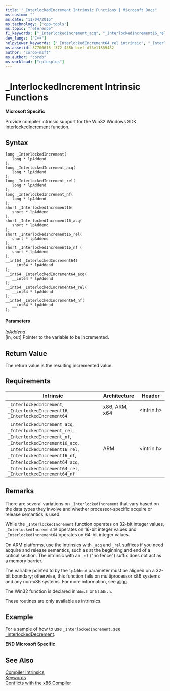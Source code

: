 ```yaml
---
title: "_InterlockedIncrement Intrinsic Functions | Microsoft Docs"
ms.custom: ""
ms.date: "11/04/2016"
ms.technology: ["cpp-tools"]
ms.topic: "reference"
f1_keywords: ["_InterlockedIncrement_acq", "_InterlockedIncrement16_rel_cpp", "_InterlockedIncrement16_cpp", "_InterlockedIncrement64_rel", "_InterlockedIncrement_rel", "_InterlockedIncrement64_nf", "_InterlockedIncrement16_acq_cpp", "_InterlockedIncrement_rel_cpp", "_InterlockedIncrement64", "_InterlockedIncrement64_rel_cpp", "_InterlockedIncrement16_nf", "_InterlockedIncrement16_rel", "_InterlockedIncrement16_acq", "_InterlockedIncrement_nf", "_InterlockedIncrement_acq_cpp", "_InterlockedIncrement64_cpp", "_InterlockedIncrement64_acq_cpp", "_InterlockedIncrement", "_InterlockedIncrement_cpp", "_InterlockedIncrement64_acq", "_InterlockedIncrement16"]
dev_langs: ["C++"]
helpviewer_keywords: ["_InterlockedIncrement64_rel intrinsic", "_InterlockedIncrement16_rel intrinsic", "InterlockedIncrement64_acq intrinsic", "_InterlockedIncrement16 intrinsic", "_InterlockedIncrement16_acq intrinsic", "_InterlockedIncrement_nf intrinsic", "_InterlockedIncrement_rel intrinsic", "_InterlockedIncrement64_nf intrinsic", "InterlockedIncrement_rel intrinsic", "InterlockedIncrement_acq intrinsic", "_InterlockedIncrement64_acq intrinsic", "_InterlockedIncrement16_nf intrinsic", "_InterlockedIncrement intrinsic", "_InterlockedIncrement64 intrinsic", "InterlockedIncrement64_rel intrinsic", "InterlockedIncrement64 intrinsic", "InterlockedIncrement16 intrinsic", "_InterlockedIncrement_acq intrinsic", "InterlockedIncrement intrinsic"]
ms.assetid: 37700615-f372-438b-bcef-d76e11839482
author: "corob-msft"
ms.author: "corob"
ms.workload: ["cplusplus"]
---
```

# _InterlockedIncrement Intrinsic Functions

**Microsoft Specific**

Provide compiler intrinsic support for the Win32 Windows SDK [InterlockedIncrement](/windows/desktop/api/winbase/nf-winbase-interlockedincrement) function.

## Syntax

```
long _InterlockedIncrement(
   long * lpAddend
);
long _InterlockedIncrement_acq(
   long * lpAddend
);
long _InterlockedIncrement_rel(
   long * lpAddend
);
long _InterlockedIncrement_nf(
   long * lpAddend
);
short _InterlockedIncrement16(
   short * lpAddend
);
short _InterlockedIncrement16_acq(
   short * lpAddend
);
short _InterlockedIncrement16_rel(
   short * lpAddend
);
short _InterlockedIncrement16_nf (
   short * lpAddend
);
__int64 _InterlockedIncrement64(
   __int64 * lpAddend
);
__int64 _InterlockedIncrement64_acq(
   __int64 * lpAddend
);
__int64 _InterlockedIncrement64_rel(
   __int64 * lpAddend
);
__int64 _InterlockedIncrement64_nf(
   __int64 * lpAddend
);
```

#### Parameters

*lpAddend*<br/>
[in, out] Pointer to the variable to be incremented.

## Return Value

The return value is the resulting incremented value.

## Requirements

|Intrinsic|Architecture|Header|
|---------------|------------------|------------|
|`_InterlockedIncrement`, `_InterlockedIncrement16`, `_InterlockedIncrement64`|x86, ARM, x64|\<intrin.h>|
|`_InterlockedIncrement_acq`, `_InterlockedIncrement_rel`, `_InterlockedIncrement_nf`, `_InterlockedIncrement16_acq`, `_InterlockedIncrement16_rel`, `_InterlockedIncrement16_nf`, `_InterlockedIncrement64_acq`, `_InterlockedIncrement64_rel`, `_InterlockedIncrement64_nf`|ARM|\<intrin.h>|

## Remarks

There are several variations on `_InterlockedIncrement` that vary based on the data types they involve and whether processor-specific acquire or release semantics is used.

While the `_InterlockedIncrement` function operates on 32-bit integer values, `_InterlockedIncrement16` operates on 16-bit integer values and `_InterlockedIncrement64` operates on 64-bit integer values.

On ARM platforms, use the intrinsics with `_acq` and `_rel` suffixes if you need acquire and release semantics, such as at the beginning and end of a critical section. The intrinsic with an `_nf` ("no fence") suffix does not act as a memory barrier.

The variable pointed to by the `lpAddend` parameter must be aligned on a 32-bit boundary; otherwise, this function fails on multiprocessor x86 systems and any non-x86 systems. For more information, see [align](../cpp/align-cpp.md).

The Win32 function is declared in `Wdm.h` or `Ntddk.h`.

These routines are only available as intrinsics.

## Example

For a sample of how to use `_InterlockedIncrement`, see [_InterlockedDecrement](../intrinsics/interlockeddecrement-intrinsic-functions.md).

**END Microsoft Specific**

## See Also

[Compiler Intrinsics](../intrinsics/compiler-intrinsics.md)<br/>
[Keywords](../cpp/keywords-cpp.md)<br/>
[Conflicts with the x86 Compiler](../build/conflicts-with-the-x86-compiler.md)